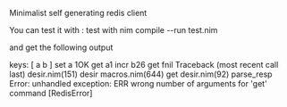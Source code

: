Minimalist self generating redis client


You can test it with :
test with nim compile --run test.nim

and get the following output

keys: [ a b ]
set a 1OK
get a1
incr b26
get fnil
Traceback (most recent call last)
desir.nim(151)           desir
macros.nim(644)          get
desir.nim(92)            parse_resp
Error: unhandled exception: ERR wrong number of arguments for 'get' command [RedisError]

